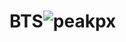 # BTS![peakpx](https://user-images.githubusercontent.com/119074965/206765724-95edffca-59f2-4514-938c-402092df1155.jpg)
